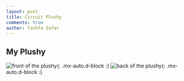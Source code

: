```yaml
---
layout: post
title: Circuit Plushy 
comments: true
author: Tashfa Zafar
---
```


## My Plushy

![front of the plushy](https://tashfaaa.github.io/assets/img/20250929_190907.jpg){: .mx-auto.d-block :}
![back of the plushy](https://tashfaaa.github.io/assets/img/20250929_191838.jpg){: .mx-auto.d-block :}

